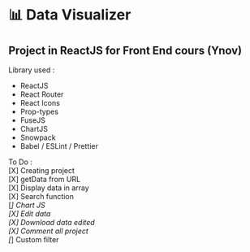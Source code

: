 # 📊 Data Visualizer  
## Project in ReactJS for Front End cours (Ynov)

Library used :  
- ReactJS
- React Router
- React Icons
- Prop-types
- FuseJS
- ChartJS  
- Snowpack  
- Babel / ESLint / Prettier
  
To Do :  
[X] Creating project  
[X] getData from URL  
[X] Display data in array  
[X] Search function  
[_] Chart JS  
[X] Edit data  
[X] Download data edited  
[X] Comment all project  
[_] Custom filter  

